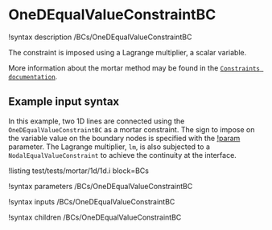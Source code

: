 # OneDEqualValueConstraintBC

!syntax description /BCs/OneDEqualValueConstraintBC

The constraint is imposed using a Lagrange multiplier, a scalar variable.

More information about the mortar method may be found in the
[`Constraints documentation`](syntax/Constraints/index.md).

## Example input syntax

In this example, two 1D lines are connected using the `OneDEqualValueConstraintBC` as a mortar constraint.
The sign to impose on the variable value on the boundary nodes is specified with the [!param](/BCs/OneDEqualValueConstraintBC/vg) parameter.
The Lagrange multiplier, `lm`, is also subjected to a `NodalEqualValueConstraint` to achieve the continuity
at the interface.

!listing test/tests/mortar/1d/1d.i block=BCs

!syntax parameters /BCs/OneDEqualValueConstraintBC

!syntax inputs /BCs/OneDEqualValueConstraintBC

!syntax children /BCs/OneDEqualValueConstraintBC
